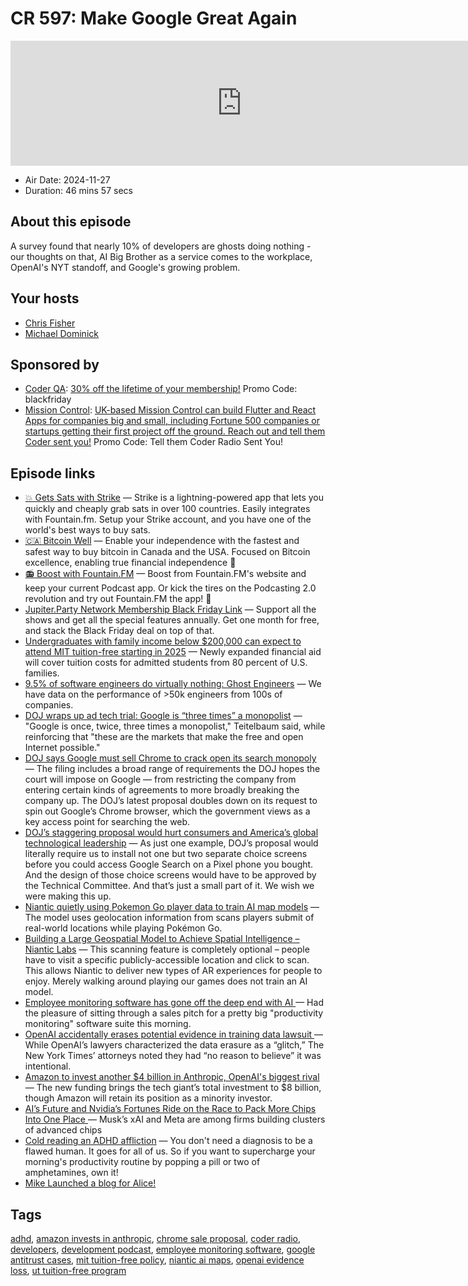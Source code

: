 # CR 597: Make Google Great Again

<iframe src="https://player.fireside.fm/v2/MLf2ZzhC+s2dGzk2m?theme=dark" width="740" height="200" frameborder="0" scrolling="no"></iframe>

* Air Date: 2024-11-27
* Duration: 46 mins 57 secs

## About this episode

A survey found that nearly 10% of developers are ghosts doing nothing - our thoughts on that, AI Big Brother as a service comes to the workplace, OpenAI's NYT standoff, and Google's growing problem.

## Your hosts
* [Chris Fisher](https://coder.show/hosts/chrislas)
* [Michael Dominick](https://coder.show/hosts/michael)

## Sponsored by

  * [Coder QA](https://jupitersignal.memberful.com/checkout?plan=53334&coupon=blackfriday): [30% off the lifetime of your membership!](https://jupitersignal.memberful.com/checkout?plan=53334&coupon=blackfriday) Promo Code: blackfriday
  * [Mission Control](https://www.mcntrl.com/): [UK-based Mission Control can build Flutter and React Apps for companies big and small, including Fortune 500 companies or startups getting their first project off the ground. Reach out and tell them Coder sent you!](https://www.mcntrl.com/) Promo Code: Tell them Coder Radio Sent You!



## Episode links

  * [💥 Gets Sats with Strike](https://strike.me/ "💥 Gets Sats with Strike") — Strike is a lightning-powered app that lets you quickly and cheaply grab sats in over 100 countries. Easily integrates with Fountain.fm. Setup your Strike account, and you have one of the world's best ways to buy sats.
  * [🇨🇦 Bitcoin Well](https://bitcoinwell.com/ "🇨🇦 Bitcoin Well") — Enable your independence with the fastest and safest way to buy bitcoin in Canada and the USA. Focused on Bitcoin excellence, enabling true financial independence 🥇
  * [📻 Boost with Fountain.FM](https://fountain.fm/ "📻 Boost with Fountain.FM") — Boost from Fountain.FM's website and keep your current Podcast app. Or kick the tires on the Podcasting 2.0 revolution and try out Fountain.FM the app! 🚀
  * [Jupiter.Party Network Membership Black Friday Link](https://jupitersignal.memberful.com/checkout?plan=117630&coupon=blackfriday "Jupiter.Party Network Membership Black Friday Link") — Support all the shows and get all the special features annually. Get one month for free, and stack the Black Friday deal on top of that.
  * [Undergraduates with family income below $200,000 can expect to attend MIT tuition-free starting in 2025](https://news.mit.edu/2024/mit-tuition-undergraduates-family-income-1120 "Undergraduates with family income below $200,000 can expect to attend MIT tuition-free starting in 2025") — Newly expanded financial aid will cover tuition costs for admitted students from 80 percent of U.S. families.
  * [9.5% of software engineers do virtually nothing: Ghost Engineers](https://x.com/yegordb/status/1859290734257635439 "9.5% of software engineers do virtually nothing: Ghost Engineers") — We have data on the performance of >50k engineers from 100s of companies.
  * [DOJ wraps up ad tech trial: Google is “three times” a monopolist](https://arstechnica.com/tech-policy/2024/11/doj-wraps-up-ad-tech-trial-google-is-three-times-a-monopolist/ "DOJ wraps up ad tech trial: Google is “three times” a monopolist") — "Google is once, twice, three times a monopolist," Teitelbaum said, while reinforcing that "these are the markets that make the free and open Internet possible."
  * [DOJ says Google must sell Chrome to crack open its search monopoly](https://www.theverge.com/2024/11/20/24300617/doj-google-search-antitrust-chrome-breakup "DOJ says Google must sell Chrome to crack open its search monopoly") — The filing includes a broad range of requirements the DOJ hopes the court will impose on Google — from restricting the company from entering certain kinds of agreements to more broadly breaking the company up. The DOJ’s latest proposal doubles down on its request to spin out Google’s Chrome browser, which the government views as a key access point for searching the web. 
  * [DOJ’s staggering proposal would hurt consumers and America’s global technological leadership](https://blog.google/outreach-initiatives/public-policy/doj-search-remedies-nov-2024/ "DOJ’s staggering proposal would hurt consumers and America’s global technological leadership") — As just one example, DOJ’s proposal would literally require us to install not one but two separate choice screens before you could access Google Search on a Pixel phone you bought. And the design of those choice screens would have to be approved by the Technical Committee. And that’s just a small part of it. We wish we were making this up.
  * [Niantic quietly using Pokemon Go player data to train AI map models](https://www.usatoday.com/story/tech/2024/11/23/niantic-pokemon-go-data-ai-map/76488340007/ "Niantic quietly using Pokemon Go player data to train AI map models") — The model uses geolocation information from scans players submit of real-world locations while playing Pokémon Go.
  * [Building a Large Geospatial Model to Achieve Spatial Intelligence – Niantic Labs](https://nianticlabs.com/news/largegeospatialmodel?hl=en "Building a Large Geospatial Model to Achieve Spatial Intelligence – Niantic Labs") — This scanning feature is completely optional – people have to visit a specific publicly-accessible location and click to scan. This allows Niantic to deliver new types of AR experiences for people to enjoy. Merely walking around playing our games does not train an AI model.
  * [Employee monitoring software has gone off the deep end with AI ](https://www.reddit.com/r/sysadmin/comments/1gwg7rk/employee_monitoring_software_has_gone_off_the/ "Employee monitoring software has gone off the deep end with AI ") — Had the pleasure of sitting through a sales pitch for a pretty big "productivity monitoring" software suite this morning. 
  * [OpenAI accidentally erases potential evidence in training data lawsuit ](https://www.theverge.com/2024/11/21/24302606/openai-erases-evidence-in-training-data-lawsuit "OpenAI accidentally erases potential evidence in training data lawsuit ") — While OpenAI’s lawyers characterized the data erasure as a “glitch,” The New York Times’ attorneys noted they had “no reason to believe” it was intentional.
  * [Amazon to invest another $4 billion in Anthropic, OpenAI's biggest rival](https://www.cnbc.com/2024/11/22/amazon-to-invest-another-4-billion-in-anthropic-openais-biggest-rival.html "Amazon to invest another $4 billion in Anthropic, OpenAI's biggest rival") — The new funding brings the tech giant’s total investment to $8 billion, though Amazon will retain its position as a minority investor.
  * [AI’s Future and Nvidia’s Fortunes Ride on the Race to Pack More Chips Into One Place ](https://www.wsj.com/tech/ai/nvidia-chips-ai-race-96d21d09 "AI’s Future and Nvidia’s Fortunes Ride on the Race to Pack More Chips Into One Place ") — Musk’s xAI and Meta are among firms building clusters of advanced chips
  * [Cold reading an ADHD affliction](https://world.hey.com/dhh/cold-reading-an-adhd-affliction-44163793 "Cold reading an ADHD affliction") — You don't need a diagnosis to be a flawed human. It goes for all of us. So if you want to supercharge your morning's productivity routine by popping a pill or two of amphetamines, own it!
  * [Mike Launched a blog for Alice!](https://alice.dev/blog/ "Mike Launched a blog for Alice!")



## Tags

[adhd](https://coder.show/tags/adhd), [amazon invests in anthropic](https://coder.show/tags/amazon%20invests%20in%20anthropic), [chrome sale proposal](https://coder.show/tags/chrome%20sale%20proposal), [coder radio](https://coder.show/tags/coder%20radio), [developers](https://coder.show/tags/developers), [development podcast](https://coder.show/tags/development%20podcast), [employee monitoring software](https://coder.show/tags/employee%20monitoring%20software), [google antitrust cases](https://coder.show/tags/google%20antitrust%20cases), [mit tuition-free policy](https://coder.show/tags/mit%20tuition-free%20policy), [niantic ai maps](https://coder.show/tags/niantic%20ai%20maps), [openai evidence loss](https://coder.show/tags/openai%20evidence%20loss), [ut tuition-free program](https://coder.show/tags/ut%20tuition-free%20program)